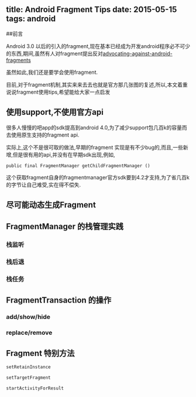 title: Android Fragment Tips
date: 2015-05-15
tags: android
---
##前言

Android 3.0 以后的引入的fragment,现在基本已经成为开发android程序必不可少的东西,期间,虽然有人对fragment提出反对[advocating-against-android-fragments](http://corner.squareup.com/2014/10/advocating-against-android-fragments.html)

虽然如此,我们还是要学会使用fragment.

目前,对于fragment机制,其实来来去去也就是官方那几张图的复述,所以,本文着重说说fragment使用tips,希望能给大家一点启发

<!--more-->

## 使用support,不使用官方api

很多人慢慢的吧app的sdk提高到android 4.0,为了减少support包几百k的容量而去使用原生支持的fragment api.

实际上,这个不是很可取的做法,早期的fragment 实现是有不少bug的,而且,一些新增,但是很有用的api,并没有在早期sdk出现,例如,
```
public final FragmentManager getChildFragmentManager ()
```

这个获取fragment自身的fragmentmanager官方sdk要到4.2才支持,为了省几百k的字节让自己难受,实在得不偿失.

## 尽可能动态生成Fragment


## FragmentManager 的栈管理实践

### 栈监听

### 栈后退

### 栈任务

## FragmentTransaction 的操作

### add/show/hide

### replace/remove


## Fragment 特别方法

```java
setRetainInstance

setTargetFragment

startActivityForResult
```



